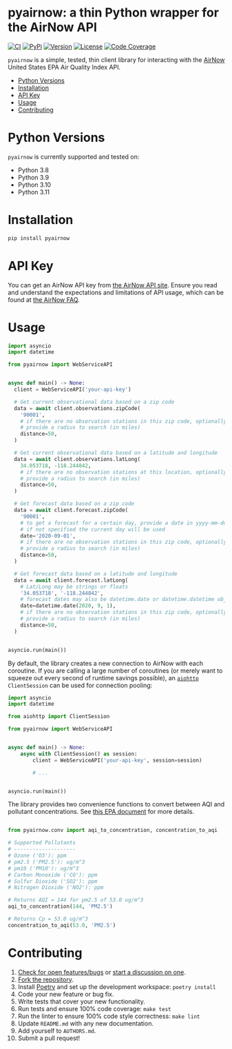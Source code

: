 # pyairnow: a thin Python wrapper for the AirNow API

[![CI](https://github.com/asymworks/pyairnow/workflows/CI/badge.svg)](https://github.com/asymworks/pyairnow/actions)
[![PyPi](https://img.shields.io/pypi/v/pyairnow.svg)](https://pypi.python.org/pypi/pyairnow)
[![Version](https://img.shields.io/pypi/pyversions/pyairnow.svg)](https://pypi.python.org/pypi/pyairnow)
[![License](https://img.shields.io/pypi/l/pyairnow.svg)](https://github.com/asymworks/pyairnow/blob/master/LICENSE)
[![Code Coverage](https://codecov.io/gh/asymworks/pyairnow/branch/master/graph/badge.svg)](https://codecov.io/gh/asymworks/pyairnow)

`pyairnow` is a simple, tested, thin client library for interacting with the
[AirNow](https://www.airnow.gov) United States EPA Air Quality Index API.

- [Python Versions](#python-versions)
- [Installation](#installation)
- [API Key](#api-key)
- [Usage](#usage)
- [Contributing](#contributing)

# Python Versions

`pyairnow` is currently supported and tested on:

* Python 3.8
* Python 3.9
* Python 3.10
* Python 3.11

# Installation

```python
pip install pyairnow
```

# API Key

You can get an AirNow API key from
[the AirNow API site](https://docs.airnowapi.org/account/request/). Ensure you
read and understand the expectations and limitations of API usage, which can
be found at [the AirNow FAQ](https://docs.airnowapi.org/faq).

# Usage

```python
import asyncio
import datetime

from pyairnow import WebServiceAPI


async def main() -> None:
  client = WebServiceAPI('your-api-key')

  # Get current observational data based on a zip code
  data = await client.observations.zipCode(
    '90001',
    # if there are no observation stations in this zip code, optionally
    # provide a radius to search (in miles)
    distance=50,
  )

  # Get current observational data based on a latitude and longitude
  data = await client.observations.latLong(
    34.053718, -118.244842,
    # if there are no observation stations at this location, optionally
    # provide a radius to search (in miles)
    distance=50,
  )

  # Get forecast data based on a zip code
  data = await client.forecast.zipCode(
    '90001',
    # to get a forecast for a certain day, provide a date in yyyy-mm-dd,
    # if not specified the current day will be used
    date='2020-09-01',
    # if there are no observation stations in this zip code, optionally
    # provide a radius to search (in miles)
    distance=50,
  )

  # Get forecast data based on a latitude and longitude
  data = await client.forecast.latLong(
    # Lat/Long may be strings or floats
    '34.053718', '-118.244842',
    # forecast dates may also be datetime.date or datetime.datetime objects
    date=datetime.date(2020, 9, 1),
    # if there are no observation stations in this zip code, optionally
    # provide a radius to search (in miles)
    distance=50,
  )


asyncio.run(main())
```

By default, the library creates a new connection to AirNow with each coroutine.
If you are calling a large number of coroutines (or merely want to squeeze out
every second of runtime savings possible), an
[`aiohttp`](https://github.com/aio-libs/aiohttp) `ClientSession` can be used
for connection pooling:

```python
import asyncio
import datetime

from aiohttp import ClientSession

from pyairnow import WebServiceAPI


async def main() -> None:
    async with ClientSession() as session:
        client = WebServiceAPI('your-api-key', session=session)

        # ...


asyncio.run(main())
```

The library provides two convenience functions to convert between AQI and
pollutant concentrations. See
[this EPA document](https://www.airnow.gov/sites/default/files/2020-05/aqi-technical-assistance-document-sept2018.pdf)
for more details.

```python

from pyairnow.conv import aqi_to_concentration, concentration_to_aqi

# Supported Pollutants
# --------------------
# Ozone ('O3'): ppm
# pm2.5 ('PM2.5'): ug/m^3
# pm10 ('PM10'): ug/m^3
# Carbon Monoxide ('CO'): ppm
# Sulfur Dioxide ('SO2'): ppm
# Nitrogen Dioxide ('NO2'): ppm

# Returns AQI = 144 for pm2.5 of 53.0 ug/m^3
aqi_to_concentration(144, 'PM2.5')

# Returns Cp = 53.0 ug/m^3
concentration_to_aqi(53.0, 'PM2.5')

```

# Contributing

1. [Check for open features/bugs](https://github.com/asymworks/pyairnow/issues)
  or [start a discussion on one](https://github.com/asymworks/pyairnow/issues/new).
2. [Fork the repository](https://github.com/asymworks/pyairnow/fork).
3. Install [Poetry](https://python-poetry.org/) and set up the development workspace:
  `poetry install`
4. Code your new feature or bug fix.
5. Write tests that cover your new functionality.
6. Run tests and ensure 100% code coverage: `make test`
7. Run the linter to ensure 100% code style correctness: `make lint`
8. Update `README.md` with any new documentation.
9. Add yourself to `AUTHORS.md`.
10. Submit a pull request!

